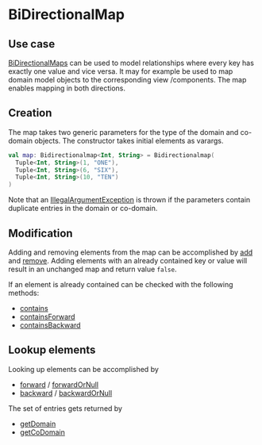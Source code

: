 [BiDirectionalMapKDoc]: /docs/tools.aqua.bgw.util/-bidirectional-map/index.html
[addKDoc]: /docs/tools.aqua.bgw.util/-bidirectional-map/add.html
[removeKDoc]: /docs/tools.aqua.bgw.util/-bidirectional-map/remove.html
[containsKDoc]: /docs/tools.aqua.bgw.util/-bidirectional-map/contains.html
[containsForwardKDoc]: /docs/tools.aqua.bgw.util/-bidirectional-map/contains-forward.html
[containsBackwardKDoc]: /docs/tools.aqua.bgw.util/-bidirectional-map/contains-backward.html
[forwardKDoc]: /docs/tools.aqua.bgw.util/-bidirectional-map/forward.html
[forwardOrNullKDoc]: /docs/tools.aqua.bgw.util/-bidirectional-map/forward-or-null.html
[backwardKDoc]: /docs/tools.aqua.bgw.util/-bidirectional-map/backward.html
[backwardOrNullKDoc]: /docs/tools.aqua.bgw.util/-bidirectional-map/backward-or-null.html
[getDomainKDoc]: /docs/tools.aqua.bgw.util/-bidirectional-map/get-domain.html
[getCoDomainKDoc]: /docs/tools.aqua.bgw.util/-bidirectional-map/get-co-domain.html
[IllegalArgumentExceptionDoc]: https://kotlinlang.org/api/latest/jvm/stdlib/kotlin/-illegal-argument-exception/

# BiDirectionalMap

## Use case

[BiDirectionalMaps][BiDirectionalMapKDoc] can be used to model relationships where every key has exactly one value and
vice versa.
It may for example be used to map domain model objects to the corresponding view /components. The map enables mapping in both directions.

## Creation

The map takes two generic parameters for the type of the domain and co-domain objects.
The constructor takes initial elements as varargs.

```kotlin
val map: Bidirectionalmap<Int, String> = Bidirectionalmap(
  Tuple<Int, String>(1, "ONE"),
  Tuple<Int, String>(6, "SIX"),
  Tuple<Int, String>(10, "TEN")
)
```

Note that an [IllegalArgumentException][IllegalArgumentExceptionDoc]
is thrown if the parameters contain duplicate entries in the domain or co-domain.

## Modification

Adding and removing elements from the map can be accomplished by [add][addKDoc] and [remove][removeKDoc].
Adding elements with an already contained key or value will result in an unchanged map and return value `false`.

If an element is already contained can be checked with the following methods:

- [contains][containsKDoc]
- [containsForward][containsForwardKDoc]
- [containsBackward][containsBackwardKDoc]

## Lookup elements

Looking up elements can be accomplished by

- [forward][forwardKDoc] / [forwardOrNull][forwardOrNullKDoc]
- [backward][backwardKDoc] / [backwardOrNull][backwardOrNullKDoc]

The set of entries gets returned by

- [getDomain][getDomainKDoc]
- [getCoDomain][getCoDomainKDoc]
